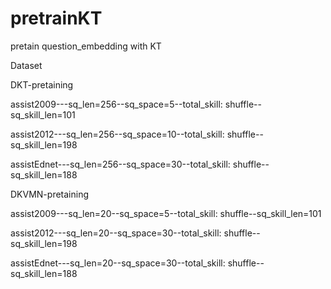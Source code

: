 # pretrainKT
pretain question_embedding with KT



Dataset

DKT-pretaining

assist2009---sq_len=256--sq_space=5--total_skill: shuffle--sq_skill_len=101

assist2012---sq_len=256--sq_space=10--total_skill: shuffle--sq_skill_len=198

assistEdnet---sq_len=256--sq_space=30--total_skill: shuffle--sq_skill_len=188

DKVMN-pretaining

assist2009---sq_len=20--sq_space=5--total_skill: shuffle--sq_skill_len=101

assist2012---sq_len=20--sq_space=30--total_skill: shuffle--sq_skill_len=198

assistEdnet---sq_len=20--sq_space=30--total_skill: shuffle--sq_skill_len=188
